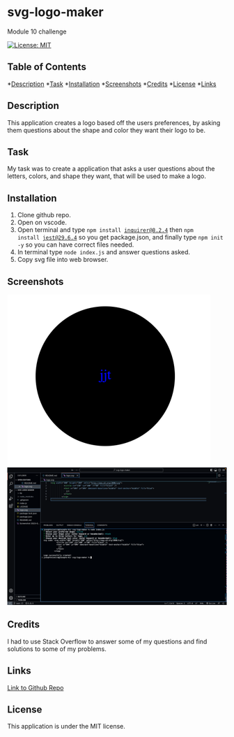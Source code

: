 # svg-logo-maker
Module 10 challenge

[![License: MIT](https://img.shields.io/badge/License-MIT-yellow.svg)](https://opensource.org/licenses/MIT)
## Table of Contents
*[Description](#description)
*[Task](#task)
*[Installation](#installation)
*[Screenshots](#screenshots)
*[Credits](#credits)
*[License](#license)
*[Links](#links)

## Description
This application creates a logo based off the users preferences, by asking them questions about the shape and color they want their logo to be.

## Task
My task was to create a application that asks a user questions about the letters, colors, and shape they want, that will be used to make a logo.

## Installation
1. Clone github repo.
2. Open on vscode.
3. Open terminal and type <code>npm install inquirer@8.2.4</code> then <code>npm install jest@29.6.4</code> so you get package.json, and finally type <code>npm init -y</code> so you can have correct files needed.
4. In terminal type <code>node index.js</code> and answer questions asked.
5. Copy svg file into web browser.

## Screenshots
![Alt text](<Screenshot 2023-09-06 at 6.32.16 PM.png>)
![Alt text](<Screenshot 2023-09-06 at 7.11.38 PM.png>)

## Credits 
I had to use Stack Overflow to answer some of my questions and find solutions to some of my problems.

## Links
[Link to Github Repo](https://github.com/jotex11/svg-logo-maker/tree/main)

## License
This application is under the MIT license.